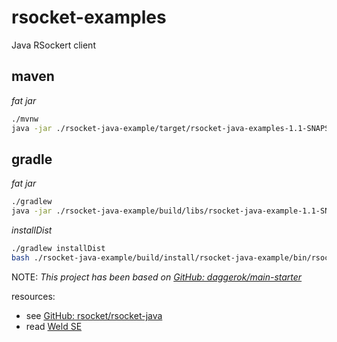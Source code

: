 # rsocket-examples
Java RSockert client

## maven

_fat jar_

```bash
./mvnw
java -jar ./rsocket-java-example/target/rsocket-java-examples-1.1-SNAPSHOT-all.jar
```

## gradle

_fat jar_

```bash
./gradlew
java -jar ./rsocket-java-example/build/libs/rsocket-java-example-1.1-SNAPSHOT-all.jar
```

_installDist_

```bash
./gradlew installDist
bash ./rsocket-java-example/build/install/rsocket-java-example/bin/rsocket-java-example
```

NOTE: _This project has been based on [GitHub: daggerok/main-starter](https://github.com/daggerok/main-starter)_

resources:

- see [GitHub: rsocket/rsocket-java](https://github.com/rsocket/rsocket-java)
- read [Weld SE](https://docs.jboss.org/weld/reference/3.1.0.Final/en-US/html_single/#weld-se)
